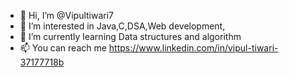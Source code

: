 - 👋 Hi, I’m @Vipultiwari7
- 👀 I’m interested in Java,C,DSA,Web development,
- 🌱 I’m currently learning Data structures and algorithm
- 📫 You can reach me https://www.linkedin.com/in/vipul-tiwari-37177718b

<!---
Vipultiwari7/Vipultiwari7 is a ✨ special ✨ repository because its `README.md` (this file) appears on your GitHub profile.
You can click the Preview link to take a look at your changes.
--->
